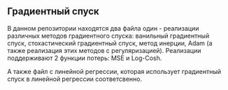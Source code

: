 ## Градиентный спуск

В данном репозитории находятся два файла один - реализации различных методов градиентного спуска: ванильный градиентный спуск, стохастический градиентный спуск, метод инерции, Adam (а также реализация этих методов с регуляризацией). Реализации поддерживают 2 функции потерь: MSE и Log-Cosh.

А также файл с линейной регрессии, которая использует градиентный спуск в линейной регрессии соответсвенно. 

